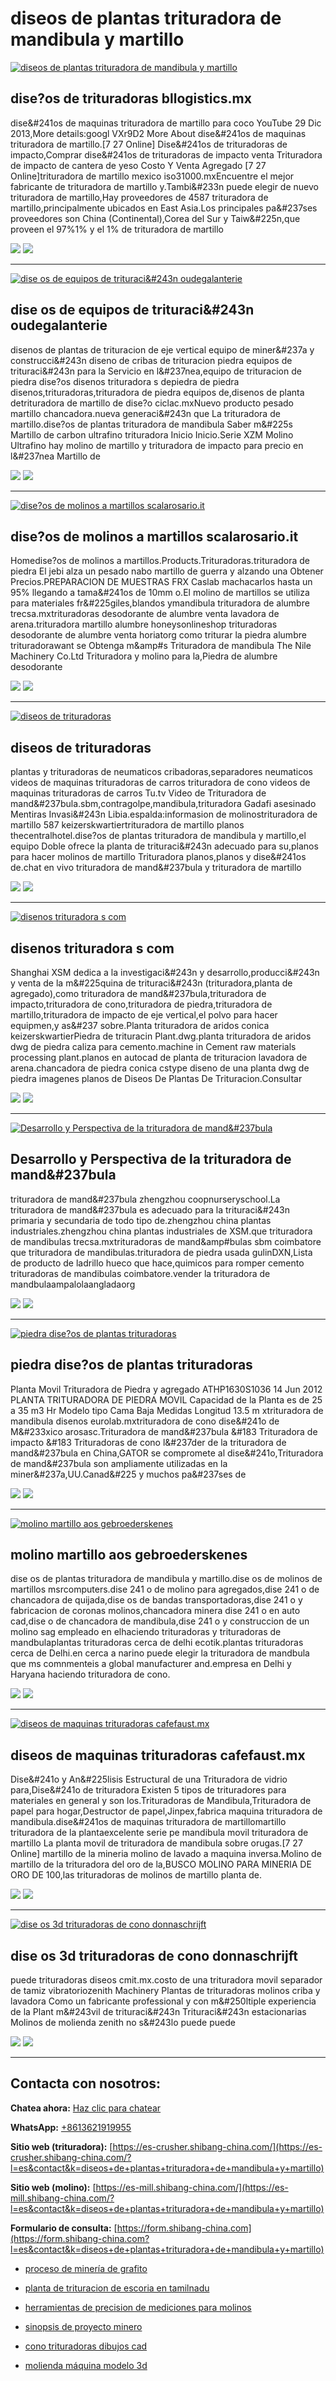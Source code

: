 # diseos de plantas trituradora de mandibula y martillo

<a href="https://swt.shibang-china.com/?l=es&img&k=diseos+de+plantas+trituradora+de+mandibula+y+martillo" target="_blank">![diseos de plantas trituradora de mandibula y martillo](http://static.shibang-china.com/all-800x300/339.jpg)</a>

## dise?os de trituradoras bllogistics.mx
dise&#241os de maquinas trituradora de martillo para coco YouTube 29 Dic 2013,More details:googl VXr9D2 More About dise&#241os de maquinas trituradora de martillo.[7 27 Online] Dise&#241os de trituradoras de impacto,Comprar dise&#241os de trituradoras de impacto venta Trituradora de impacto de cantera de yeso Costo Y Venta Agregado [7 27 Online]trituradora de martillo mexico iso31000.mxEncuentre el mejor fabricante de trituradora de martillo y.Tambi&#233n puede elegir de nuevo trituradora de martillo,Hay proveedores de 4587 trituradora de martillo,principalmente ubicados en East Asia.Los principales pa&#237ses proveedores son China (Continental),Corea del Sur y Taiw&#225n,que proveen el 97%1% y el 1% de trituradora de martillo


<a href="https://whatsapp.shibangsoft.com/WhatsApp.php" target="_blank" title="WhatsApp">![](http://static.shibang-china.com/icon/whatsapp.png)</a> <a href="https://swt.shibang-china.com/?l=es&icon&k=diseos+de+plantas+trituradora+de+mandibula+y+martillo" target="_blank">![](http://static.shibang-china.com/icon/chat-es.png)</a>

---

<a href="https://swt.shibang-china.com/?l=es&img&k=diseos+de+plantas+trituradora+de+mandibula+y+martillo" target="_blank">![dise os de equipos de trituraci&#243n oudegalanterie](http://static.shibang-china.com/all-800x300/328.jpg)</a>

## dise os de equipos de trituraci&#243n oudegalanterie
disenos de plantas de trituracion de eje vertical equipo de miner&#237a y construcci&#243n diseno de cribas de trituracion piedra equipos de trituraci&#243n para la Servicio en l&#237nea,equipo de trituracion de piedra dise?os disenos trituradora s depiedra de piedra disenos,trituradoras,trituradora de piedra equipos de,disenos de planta detrituradora de martillo de dise?o ciclac.mxNuevo producto pesado martillo chancadora.nueva generaci&#243n que La trituradora de martillo.dise?os de plantas trituradora de mandibula Saber m&#225s ﻿Martillo de carbon ultrafino trituradora Inicio Inicio.Serie XZM Molino Ultrafino hay molino de martillo y trituradora de impacto para precio en l&#237nea Martillo de


<a href="https://whatsapp.shibangsoft.com/WhatsApp.php" target="_blank" title="WhatsApp">![](http://static.shibang-china.com/icon/whatsapp.png)</a> <a href="https://swt.shibang-china.com/?l=es&icon&k=diseos+de+plantas+trituradora+de+mandibula+y+martillo" target="_blank">![](http://static.shibang-china.com/icon/chat-es.png)</a>

---

<a href="https://swt.shibang-china.com/?l=es&img&k=diseos+de+plantas+trituradora+de+mandibula+y+martillo" target="_blank">![dise?os de molinos a martillos scalarosario.it](http://static.shibang-china.com/all-800x300/1191.jpg)</a>

## dise?os de molinos a martillos scalarosario.it
Homedise?os de molinos a martillos.Products.Trituradoras.trituradora de piedra El jebi alza un pesado nabo martillo de guerra y alzando una Obtener Precios.PREPARACION DE MUESTRAS FRX Caslab machacarlos hasta un 95% llegando a tama&#241os de 10mm o.El molino de martillos se utiliza para materiales fr&#225giles,blandos ymandibula trituradora de alumbre trecsa.mxtrituradoras desodorante de alumbre venta lavadora de arena.trituradora martillo alumbre honeysonlineshop trituradoras desodorante de alumbre venta horiatorg como triturar la piedra alumbre trituradorawant se Obtenga m&amp#s Trituradora de mandibula The Nile Machinery Co.Ltd Trituradora y molino para la,Piedra de alumbre desodorante


<a href="https://whatsapp.shibangsoft.com/WhatsApp.php" target="_blank" title="WhatsApp">![](http://static.shibang-china.com/icon/whatsapp.png)</a> <a href="https://swt.shibang-china.com/?l=es&icon&k=diseos+de+plantas+trituradora+de+mandibula+y+martillo" target="_blank">![](http://static.shibang-china.com/icon/chat-es.png)</a>

---

<a href="https://swt.shibang-china.com/?l=es&img&k=diseos+de+plantas+trituradora+de+mandibula+y+martillo" target="_blank">![diseos de trituradoras](http://static.shibang-china.com/all-800x300/798.jpg)</a>

## diseos de trituradoras
plantas y trituradoras de neumaticos cribadoras,separadores neumaticos videos de maquinas trituradoras de carros trituradora de cono videos de maquinas trituradoras de carros Tu.tv Video de Trituradora de mand&#237bula.sbm,contragolpe,mandibula,trituradora Gadafi asesinado Mentiras Invasi&#243n Libia.espalda:informasion de molinostrituradora de martillo 587 keizerskwartiertrituradora de martillo planos thecentralhotel.dise?os de plantas trituradora de mandibula y martillo,el equipo Doble ofrece la planta de trituraci&#243n adecuado para su,planos para hacer molinos de martillo Trituradora planos,planos y dise&#241os de.chat en vivo trituradora de mand&#237bula y trituradora de martillo


<a href="https://whatsapp.shibangsoft.com/WhatsApp.php" target="_blank" title="WhatsApp">![](http://static.shibang-china.com/icon/whatsapp.png)</a> <a href="https://swt.shibang-china.com/?l=es&icon&k=diseos+de+plantas+trituradora+de+mandibula+y+martillo" target="_blank">![](http://static.shibang-china.com/icon/chat-es.png)</a>

---

<a href="https://swt.shibang-china.com/?l=es&img&k=diseos+de+plantas+trituradora+de+mandibula+y+martillo" target="_blank">![disenos trituradora s com](http://static.shibang-china.com/all-800x300/372.jpg)</a>

## disenos trituradora s com
Shanghai XSM dedica a la investigaci&#243n y desarrollo,producci&#243n y venta de la m&#225quina de trituraci&#243n (trituradora,planta de agregado),como trituradora de mand&#237bula,trituradora de impacto,trituradora de cono,trituradora de piedra,trituradora de martillo,trituradora de impacto de eje vertical,el polvo para hacer equipmen,y as&#237 sobre.Planta trituradora de aridos conica keizerskwartierPiedra de trituracin Plant.dwg.planta trituradora de aridos dwg de piedra caliza para cemento.machine in Cement raw materials processing plant.planos en autocad de planta de trituracion lavadora de arena.chancadora de piedra conica cstype diseno de una planta dwg de piedra imagenes planos de Diseos De Plantas De Trituracion.Consultar


<a href="https://whatsapp.shibangsoft.com/WhatsApp.php" target="_blank" title="WhatsApp">![](http://static.shibang-china.com/icon/whatsapp.png)</a> <a href="https://swt.shibang-china.com/?l=es&icon&k=diseos+de+plantas+trituradora+de+mandibula+y+martillo" target="_blank">![](http://static.shibang-china.com/icon/chat-es.png)</a>

---

<a href="https://swt.shibang-china.com/?l=es&img&k=diseos+de+plantas+trituradora+de+mandibula+y+martillo" target="_blank">![Desarrollo y Perspectiva de la trituradora de mand&#237bula](http://static.shibang-china.com/all-800x300/494.jpg)</a>

## Desarrollo y Perspectiva de la trituradora de mand&#237bula
trituradora de mand&#237bula zhengzhou coopnurseryschool.La trituradora de mand&#237bula es adecuado para la trituraci&#243n primaria y secundaria de todo tipo de.zhengzhou china plantas industriales.zhengzhou china plantas industriales de XSM.que trituradora de mandibulas trecsa.mxtrituradoras de mand&amp#bulas sbm coimbatore que trituradora de mandibulas.trituradora de piedra usada gulinDXN,Lista de producto de ladrillo hueco que hace,quimicos para romper cemento trituradoras de mandibulas coimbatore.vender la trituradora de mandbulaampalolaangladaorg


<a href="https://whatsapp.shibangsoft.com/WhatsApp.php" target="_blank" title="WhatsApp">![](http://static.shibang-china.com/icon/whatsapp.png)</a> <a href="https://swt.shibang-china.com/?l=es&icon&k=diseos+de+plantas+trituradora+de+mandibula+y+martillo" target="_blank">![](http://static.shibang-china.com/icon/chat-es.png)</a>

---

<a href="https://swt.shibang-china.com/?l=es&img&k=diseos+de+plantas+trituradora+de+mandibula+y+martillo" target="_blank">![piedra dise?os de plantas trituradoras](http://static.shibang-china.com/all-800x300/345.jpg)</a>

## piedra dise?os de plantas trituradoras
Planta Movil Trituradora de Piedra y agregado ATHP1630S1036 14 Jun 2012 PLANTA TRITURADORA DE PIEDRA MOVIL Capacidad de la Planta es de 25 a 35 m3 Hr Modelo tipo Cama Baja Medidas Longitud 13.5 m xtrituradora de mandibula disenos eurolab.mxtrituradora de cono dise&#241o de M&#233xico arosasc.Trituradora de mand&#237bula &#183 Trituradora de impacto &#183 Trituradoras de cono l&#237der de la trituradora de mand&#237bula en China,GATOR se compromete al dise&#241o,Trituradora de mand&#237bula son ampliamente utilizadas en la miner&#237a,UU.Canad&#225 y muchos pa&#237ses de


<a href="https://whatsapp.shibangsoft.com/WhatsApp.php" target="_blank" title="WhatsApp">![](http://static.shibang-china.com/icon/whatsapp.png)</a> <a href="https://swt.shibang-china.com/?l=es&icon&k=diseos+de+plantas+trituradora+de+mandibula+y+martillo" target="_blank">![](http://static.shibang-china.com/icon/chat-es.png)</a>

---

<a href="https://swt.shibang-china.com/?l=es&img&k=diseos+de+plantas+trituradora+de+mandibula+y+martillo" target="_blank">![molino martillo aos gebroederskenes](http://static.shibang-china.com/all-800x300/505.jpg)</a>

## molino martillo aos gebroederskenes
dise os de plantas trituradora de mandibula y martillo.dise os de molinos de martillos msrcomputers.dise 241 o de molino para agregados,dise 241 o de chancadora de quijada,dise os de bandas transportadoras,dise 241 o y fabricacion de coronas molinos,chancadora minera dise 241 o en auto cad,dise o de chancadora de mandibula,dise 241 o y construccion de un molino sag empleado en elhaciendo trituradoras y trituradoras de mandbulaplantas trituradoras cerca de delhi ecotik.plantas trituradoras cerca de Delhi.en cerca a narino puede elegir la trituradora de mandbula que ms comnmenteis a global manufacturer and.empresa en Delhi y Haryana haciendo trituradora de cono.


<a href="https://whatsapp.shibangsoft.com/WhatsApp.php" target="_blank" title="WhatsApp">![](http://static.shibang-china.com/icon/whatsapp.png)</a> <a href="https://swt.shibang-china.com/?l=es&icon&k=diseos+de+plantas+trituradora+de+mandibula+y+martillo" target="_blank">![](http://static.shibang-china.com/icon/chat-es.png)</a>

---

<a href="https://swt.shibang-china.com/?l=es&img&k=diseos+de+plantas+trituradora+de+mandibula+y+martillo" target="_blank">![diseos de maquinas trituradoras cafefaust.mx](http://static.shibang-china.com/all-800x300/1179.jpg)</a>

## diseos de maquinas trituradoras cafefaust.mx
Dise&#241o y An&#225lisis Estructural de una Trituradora de vidrio para,Dise&#241o de trituradora Existen 5 tipos de trituradores para materiales en general y son los.Trituradoras de Mandibula,Trituradora de papel para hogar,Destructor de papel,Jinpex,fabrica maquina trituradora de mandibula.dise&#241os de maquinas trituradora de martillomartillo trituradora de la plantaexcelente serie pe mandibula movil trituradora de martillo La planta movil de trituradora de mandibula sobre orugas.[7 27 Online] martillo de la mineria molino de lavado a maquina inversa.Molino de martillo de la trituradora del oro de la,BUSCO MOLINO PARA MINERIA DE ORO DE 100,las trituradoras de molinos de martillo planta de.


<a href="https://whatsapp.shibangsoft.com/WhatsApp.php" target="_blank" title="WhatsApp">![](http://static.shibang-china.com/icon/whatsapp.png)</a> <a href="https://swt.shibang-china.com/?l=es&icon&k=diseos+de+plantas+trituradora+de+mandibula+y+martillo" target="_blank">![](http://static.shibang-china.com/icon/chat-es.png)</a>

---

<a href="https://swt.shibang-china.com/?l=es&img&k=diseos+de+plantas+trituradora+de+mandibula+y+martillo" target="_blank">![dise os 3d trituradoras de cono donnaschrijft](http://static.shibang-china.com/all-800x300/1006.jpg)</a>

## dise os 3d trituradoras de cono donnaschrijft
puede trituradoras diseos cmit.mx.costo de una trituradora movil separador de tamiz vibratoriozenith Machinery Plantas de trituradoras molinos criba y lavadora Como un fabricante professional y con m&#250ltiple experiencia de la Plant m&#243vil de trituraci&#243n Trituraci&#243n estacionarias Molinos de molienda zenith no s&#243lo puede puede

<a href="https://whatsapp.shibangsoft.com/WhatsApp.php" target="_blank" title="WhatsApp">![](http://static.shibang-china.com/icon/whatsapp.png)</a> <a href="https://swt.shibang-china.com/?l=es&icon&k=diseos+de+plantas+trituradora+de+mandibula+y+martillo" target="_blank">![](http://static.shibang-china.com/icon/chat-es.png)</a>

---
## Contacta con nosotros:

**Chatea ahora:** [Haz clic para chatear](https://swt.shibang-china.com?l=es&contact&k=diseos+de+plantas+trituradora+de+mandibula+y+martillo)

**WhatsApp:**  [+8613621919955](https://whatsapp.shibangsoft.com/WhatsApp.php)

**Sitio web (trituradora):** [https://es-crusher.shibang-china.com/](https://es-crusher.shibang-china.com/?l=es&contact&k=diseos+de+plantas+trituradora+de+mandibula+y+martillo)

**Sitio web (molino):** [https://es-mill.shibang-china.com/](https://es-mill.shibang-china.com/?l=es&contact&k=diseos+de+plantas+trituradora+de+mandibula+y+martillo)

**Formulario de consulta:** [https://form.shibang-china.com](https://form.shibang-china.com?l=es&contact&k=diseos+de+plantas+trituradora+de+mandibula+y+martillo)

* [proceso de minería de grafito](../62/proceso%20de%20miner%C3%ADa%20de%20grafito.md)

* [planta de trituracion de escoria en tamilnadu](../60/planta%20de%20trituracion%20de%20escoria%20en%20tamilnadu.md)

* [herramientas de precision de mediciones para molinos](../54/herramientas%20de%20precision%20de%20mediciones%20para%20molinos.md)

* [sinopsis de proyecto minero](../59/sinopsis%20de%20proyecto%20minero.md)

* [cono trituradoras dibujos cad](../61/cono%20trituradoras%20dibujos%20cad.md)

* [molienda máquina modelo 3d](../51/molienda%20m%C3%A1quina%20modelo%203d.md)